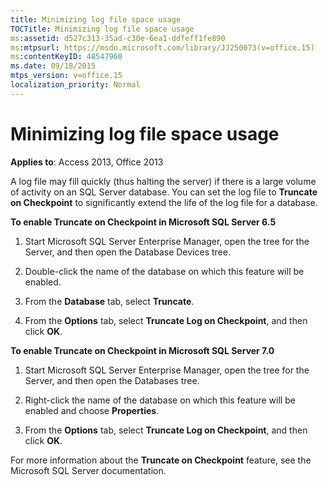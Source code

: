 ```yaml
---
title: Minimizing log file space usage
TOCTitle: Minimizing log file space usage
ms:assetid: d527c313-35ad-c30e-6ea1-ddfeff1fe890
ms:mtpsurl: https://msdn.microsoft.com/library/JJ250073(v=office.15)
ms:contentKeyID: 48547960
ms.date: 09/18/2015
mtps_version: v=office.15
localization_priority: Normal
---
```


# Minimizing log file space usage

**Applies to**: Access 2013, Office 2013

A log file may fill quickly (thus halting the server) if there is a large volume of activity on an SQL Server database. You can set the log file to **Truncate on Checkpoint** to significantly extend the life of the log file for a database.

**To enable Truncate on Checkpoint in Microsoft SQL Server 6.5**

1.  Start Microsoft SQL Server Enterprise Manager, open the tree for the Server, and then open the Database Devices tree.

2.  Double-click the name of the database on which this feature will be enabled.

3.  From the **Database** tab, select **Truncate**.

4.  From the **Options** tab, select **Truncate Log on Checkpoint**, and then click **OK**.

**To enable Truncate on Checkpoint in Microsoft SQL Server 7.0**

1.  Start Microsoft SQL Server Enterprise Manager, open the tree for the Server, and then open the Databases tree.

2.  Right-click the name of the database on which this feature will be enabled and choose **Properties**.

3.  From the **Options** tab, select **Truncate Log on Checkpoint**, and then click **OK**.

For more information about the **Truncate on Checkpoint** feature, see the Microsoft SQL Server documentation.

